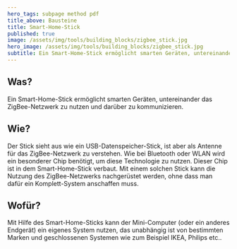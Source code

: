 ```yaml
---
hero_tags: subpage method pdf
title_above: Bausteine
title: Smart-Home-Stick
published: true
image: /assets/img/tools/building_blocks/zigbee_stick.jpg
hero_image: /assets/img/tools/building_blocks/zigbee_stick.jpg
subtitle: Ein Smart-Home-Stick ermöglicht smarten Geräten, untereinander das ZigBee-Netzwerk zu nutzen und darüber zu kommunizieren.
---
```


## Was?

Ein Smart-Home-Stick ermöglicht smarten Geräten, untereinander das ZigBee-Netzwerk zu nutzen und darüber zu kommunizieren.

## Wie?

Der Stick sieht aus wie ein USB-Datenspeicher-Stick, ist aber als Antenne für das ZigBee-Netzwerk zu verstehen. Wie bei Bluetooth oder WLAN wird ein besonderer Chip benötigt, um diese Technologie zu nutzen. Dieser Chip ist in dem Smart-Home-Stick verbaut. Mit einem solchen Stick kann die Nutzung des ZigBee-Netzwerks nachgerüstet werden, ohne dass man dafür ein Komplett-System anschaffen muss.

## Wofür?

Mit Hilfe des Smart-Home-Sticks kann der Mini-Computer (oder ein anderes Endgerät) ein eigenes System nutzen, das unabhängig ist von bestimmten Marken und geschlossenen Systemen wie zum Beispiel IKEA, Philips etc..
